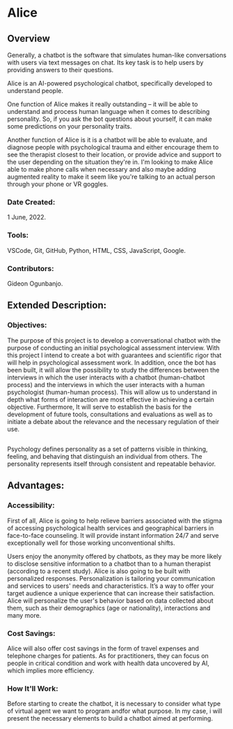 # Alice

## Overview

Generally, a chatbot is the software that simulates human-like conversations with users via text messages on chat. Its key task is to help users by providing answers to their questions.

Alice is an AI-powered psychological chatbot, specifically developed to understand people.

One function of Alice makes it really outstanding – it will be able to understand and process human language when it comes to describing personality. So, if you ask the bot questions about yourself, it can make some predictions on your personality traits.

Another function of Alice is it is a chatbot will be able to evaluate, and diagnose people with psychological trauma and either encourage them to see the therapist closest to their location, or provide advice and support to the user depending on the situation they're in. I'm looking to make Alice able to make phone calls when necessary and also maybe adding augmented reality to make it seem like you're talking to an actual person through your phone or VR goggles.

### Date Created:

1 June, 2022.

### Tools:

VSCode, Git, GitHub, Python, HTML, CSS, JavaScript, Google.

### Contributors:

Gideon Ogunbanjo.

## Extended Description:

### Objectives:
The purpose of this project is to develop a conversational chatbot with the purpose of conducting an initial psychological assessment interview. With this project I intend to create a bot with guarantees and scientific rigor that will help in psychological assessment work. In addition, once the bot has been built, it will allow the possibility to study the differences between the interviews in which the user interacts with a chatbot (human-chatbot process) and the interviews in which the user interacts with a human psychologist (human-human process). This will allow us to understand in depth what forms of interaction are most effective in achieving a certain objective. Furthermore, It will serve to establish the basis for the development of future tools, consultations and evaluations as well as to initiate a debate about the relevance and the necessary regulation of their use.
##
Psychology defines personality as a set of patterns visible in thinking, feeling, and behaving that distinguish an individual from others. The personality represents itself through consistent and repeatable behavior. 

## Advantages:
### Accessibility:
First of all, Alice is going to help relieve barriers associated with the stigma of accessing psychological health services and geographical barriers in face-to-face counseling. It will provide instant information 24/7 and serve exceptionally well for those working unconventional shifts. 

Users enjoy the anonymity offered by chatbots, as they may be more likely to disclose sensitive information to a chatbot than to a human therapist (according to a recent study). Alice is also going to be built with personalized responses. Personalization is tailoring your communication and services to users' needs and characteristics. It’s a way to offer your target audience a unique experience that can increase their satisfaction. Alice will personalize the user's behavior based on data collected about them, such as their demographics (age or nationality), interactions and many more.


### Cost Savings:
Alice will also offer cost savings in the form of travel expenses and telephone charges for patients. As for practitioners, they can focus on people in critical condition and work with health data uncovered by AI, which implies more efficiency.

### How It'll Work:
Before starting to create the chatbot, it is necessary to consider what type of virtual agent we want to program andfor what purpose. In my case, i will present the necessary elements to build a chatbot aimed at performing.
